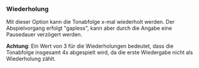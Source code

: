### Wiederholung

Mit dieser Option kann die Tonabfolge x-mal wiederholt werden. Der Abspielvorgang erfolgt "gapless", kann aber durch die Angabe eine Pausedauer verzögert werden.

**Achtung**: Ein Wert von 3 für die Wiederholungen bedeutet, dass die Tonabfolge insgesamt 4x abgespielt wird, da die erste Wiedergabe nicht als Wiederholung zählt.